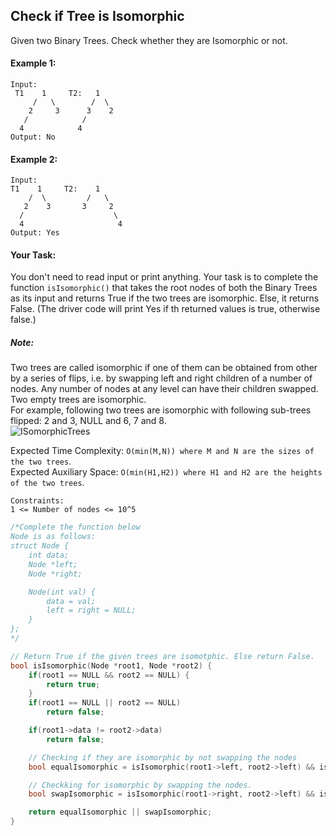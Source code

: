 ## Check if Tree is Isomorphic

Given two Binary Trees. Check whether they are Isomorphic or not.

#### Example 1:

```
Input:
 T1    1     T2:   1
     /   \        /  \
    2     3      3    2
   /            /
  4            4
Output: No
```

#### Example 2:

```
Input:
T1    1     T2:    1
    /  \         /   \
   2    3       3     2
  /                    \
  4                     4
Output: Yes
```

#### Your Task:

You don't need to read input or print anything. Your task is to complete the function `isIsomorphic()` that takes the root nodes of both the Binary Trees as its input and returns True if the two trees are isomorphic. Else, it returns False. (The driver code will print Yes if th returned values is true, otherwise false.)

##### Note:

Two trees are called isomorphic if one of them can be obtained from other by a series of flips, i.e. by swapping left and right children of a number of nodes. Any number of nodes at any level can have their children swapped. Two empty trees are isomorphic.  
For example, following two trees are isomorphic with following sub-trees flipped: 2 and 3, NULL and 6, 7 and 8.  
![ISomorphicTrees](https://media.geeksforgeeks.org/wp-content/cdn-uploads/ISomorphicTrees-e1368593305854.png)

Expected Time Complexity: `O(min(M,N)) where M and N are the sizes of the two trees`.  
Expected Auxiliary Space: `O(min(H1,H2)) where H1 and H2 are the heights of the two trees`.

```
Constraints:
1 <= Number of nodes <= 10^5
```

```c++
/*Complete the function below
Node is as follows:
struct Node {
    int data;
    Node *left;
    Node *right;

    Node(int val) {
        data = val;
        left = right = NULL;
    }
};
*/

// Return True if the given trees are isomotphic. Else return False.
bool isIsomorphic(Node *root1, Node *root2) {
    if(root1 == NULL && root2 == NULL) {
        return true;
    }
    if(root1 == NULL || root2 == NULL)
        return false;

    if(root1->data != root2->data)
        return false;

    // Checking if they are isomorphic by not swapping the nodes
    bool equalIsomorphic = isIsomorphic(root1->left, root2->left) && isIsomorphic(root1->right, root2->right);

    // Checkking for isomorphic by swapping the nodes.
    bool swapIsomorphic = isIsomorphic(root1->right, root2->left) && isIsomorphic(root1->left, root2->right);

    return equalIsomorphic || swapIsomorphic;
}
```
